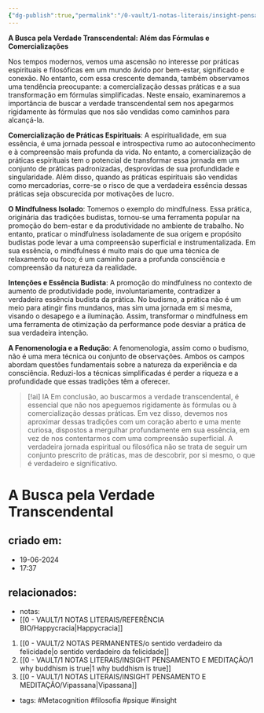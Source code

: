 ```yaml
---
{"dg-publish":true,"permalink":"/0-vault/1-notas-literais/insight-pensamento-e-meditacao/a-busca-pela-verdade-transcendental/","tags":["Metacognition","filosofia","psique","insight"],"dgHomeLink":true,"dgShowLocalGraph":true,"dgShowFileTree":true,"dgEnableSearch":true,"noteIcon":""}
---
```


**A Busca pela Verdade Transcendental: Além das Fórmulas e Comercializações**

Nos tempos modernos, vemos uma ascensão no interesse por práticas espirituais e filosóficas em um mundo ávido por bem-estar, significado e conexão. No entanto, com essa crescente demanda, também observamos uma tendência preocupante: a comercialização dessas práticas e a sua transformação em fórmulas simplificadas. Neste ensaio, examinaremos a importância de buscar a verdade transcendental sem nos apegarmos rigidamente às fórmulas que nos são vendidas como caminhos para alcançá-la.

**Comercialização de Práticas Espirituais**: A espiritualidade, em sua essência, é uma jornada pessoal e introspectiva rumo ao autoconhecimento e à compreensão mais profunda da vida. No entanto, a comercialização de práticas espirituais tem o potencial de transformar essa jornada em um conjunto de práticas padronizadas, desprovidas de sua profundidade e singularidade. Além disso, quando as práticas espirituais são vendidas como mercadorias, corre-se o risco de que a verdadeira essência dessas práticas seja obscurecida por motivações de lucro.

**O Mindfulness Isolado**: Tomemos o exemplo do mindfulness. Essa prática, originária das tradições budistas, tornou-se uma ferramenta popular na promoção do bem-estar e da produtividade no ambiente de trabalho. No entanto, praticar o mindfulness isoladamente de sua origem e propósito budistas pode levar a uma compreensão superficial e instrumentalizada. Em sua essência, o mindfulness é muito mais do que uma técnica de relaxamento ou foco; é um caminho para a profunda consciência e compreensão da natureza da realidade.

**Intenções e Essência Budista**: A promoção do mindfulness no contexto de aumento de produtividade pode, involuntariamente, contradizer a verdadeira essência budista da prática. No budismo, a prática não é um meio para atingir fins mundanos, mas sim uma jornada em si mesma, visando o desapego e a iluminação. Assim, transformar o mindfulness em uma ferramenta de otimização da performance pode desviar a prática de sua verdadeira intenção.

**A Fenomenologia e a Redução**: A fenomenologia, assim como o budismo, não é uma mera técnica ou conjunto de observações. Ambos os campos abordam questões fundamentais sobre a natureza da experiência e da consciência. Reduzi-los a técnicas simplificadas é perder a riqueza e a profundidade que essas tradições têm a oferecer. 


> [!ai] IA
> Em conclusão, ao buscarmos a verdade transcendental, é essencial que não nos apeguemos rigidamente às fórmulas ou à comercialização dessas práticas. Em vez disso, devemos nos aproximar dessas tradições com um coração aberto e uma mente curiosa, dispostos a mergulhar profundamente em sua essência, em vez de nos contentarmos com uma compreensão superficial. A verdadeira jornada espiritual ou filosófica não se trata de seguir um conjunto prescrito de práticas, mas de descobrir, por si mesmo, o que é verdadeiro e significativo.

# A Busca pela Verdade Transcendental

## criado em: 
- 19-06-2024
- 17:37
## relacionados:
- notas:
- [[0 - VAULT/1 NOTAS LITERAIS/REFERÊNCIA BIO/Happycracia\|Happycracia]]
1. [[0 - VAULT/2 NOTAS PERMANENTES/o sentido verdadeiro da felicidade\|o sentido verdadeiro da felicidade]]
2. [[0 - VAULT/1 NOTAS LITERAIS/INSIGHT PENSAMENTO E MEDITAÇÃO/1 why buddhism is true\|1 why buddhism is true]]
3. [[0 - VAULT/1 NOTAS LITERAIS/INSIGHT PENSAMENTO E MEDITAÇÃO/Vipassana\|Vipassana]] 
- tags: #Metacognition #filosofia #psique #insight 